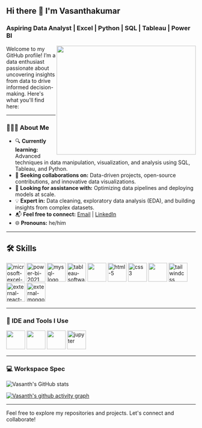 ## Hi there 👋 I'm Vasanthakumar 

### Aspiring Data Analyst | Excel | Python | SQL | Tableau | Power BI
<img align="right" width="370" height="290" src="https://i.pinimg.com/originals/47/f0/34/47f0342cec72b800463bf003eac1257e.gif">
Welcome to my GitHub profile! I’m a data enthusiast passionate about uncovering insights from data to drive informed decision-making. Here's what you'll find here:

---

### 👨🏻‍💻 About Me

- 🔍 **Currently learning:** Advanced techniques in data manipulation, visualization, and analysis using SQL, Tableau, and Python.
- 🤝 **Seeking collaborations on:** Data-driven projects, open-source contributions, and innovative data visualizations.
- 🚀 **Looking for assistance with:** Optimizing data pipelines and deploying models at scale.
- 💡 **Expert in:** Data cleaning, exploratory data analysis (EDA), and building insights from complex datasets.
- 📬 **Feel free to connect:** [Email](vasanthakumarvk677429@gmail.com) | [LinkedIn](https://www.linkedin.com/in/vasanthakumar-n-413326270/)
- 🌐 **Pronouns:** he/him
  
---

## 🛠️ Skills
<img width="50" height="50" src="https://img.icons8.com/color/48/microsoft-excel-2019--v1.png" alt="microsoft-excel-2019--v1"/> <img width="50" height="50" src="https://img.icons8.com/color/48/power-bi-2021.png" alt="power-bi-2021"/> <img width="50" height="50" src="https://img.icons8.com/color/48/mysql-logo.png" alt="mysql-logo"/> <img width="50" height="50" src="https://img.icons8.com/color/48/tableau-software.png" alt="tableau-software"/> <img height="50" width="50" src="https://img.icons8.com/color/48/000000/python.png" /> <img width="50" height="50" src="https://img.icons8.com/color/48/html-5.png" alt="html-5"/> <img width="50" height="50" src="https://img.icons8.com/color/48/css3.png" alt="css3"/> <img height="50" width="50" src="https://img.icons8.com/color/48/000000/javascript.png"/> <img width="50" height="50" src="https://img.icons8.com/color/48/tailwindcss.png" alt="tailwindcss"/> <img width="50" height="50" src="https://img.icons8.com/external-tal-revivo-color-tal-revivo/50/external-react-a-javascript-library-for-building-user-interfaces-logo-color-tal-revivo.png" alt="external-react-a-javascript-library-for-building-user-interfaces-logo-color-tal-revivo"/> <img width="50" height="50" src="https://img.icons8.com/external-tal-revivo-shadow-tal-revivo/48/external-mongodb-a-cross-platform-document-oriented-database-program-logo-shadow-tal-revivo.png" alt="external-mongodb-a-cross-platform-document-oriented-database-program-logo-shadow-tal-revivo"/>

---

### 🔧 IDE and Tools I Use
<img height="50" width="50" src="https://img.icons8.com/color/48/000000/visual-studio-code-2019.png"/> <img height="50" width="50" src="https://img.icons8.com/color/50/000000/git.png"/> <img height="50" src="https://img.icons8.com/color/480/null/notion--v1.png" /> <img width="50" height="50" src="https://img.icons8.com/fluency/50/jupyter.png" alt="jupyter"/>
 
---

### 💻 Workspace Spec
![Vasanth's GitHub stats](https://github-readme-stats.vercel.app/api?username=Vasan72&theme=dark&show_icons=true&&hide=issues,contribs)

[![Vasanth's github activity graph](https://github-readme-activity-graph.vercel.app/graph?username=Vasan72&bg_color=000000&color=eeedee&line=53d05b&point=c7c7c7&area=true&hide_border=true)](https://github.com/ashutosh00710/github-readme-activity-graph)

---

Feel free to explore my repositories and projects. Let's connect and collaborate!



